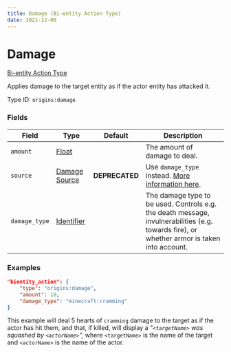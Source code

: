 ```yaml
---
title: Damage (Bi-entity Action Type)
date: 2021-12-06
---
```


# Damage

[Bi-entity Action Type](../bientity_action_types.md)

Applies damage to the target entity as if the actor entity has attacked it.

Type ID: `origins:damage`


### Fields

Field | Type | Default | Description
------|------|---------|------------
`amount` | [Float](../data_types/float.md) | | The amount of damage to deal.
`source` | [Damage Source](../data_types/damage_source.md) | **DEPRECATED** | Use `damage_type` instead. [More information here](https://gist.github.com/apace100/bfbf82a8f9d6bd2db13e4feaf653a6b0).
`damage_type` | [Identifier](../data_types/identifier.md) | | The damage type to be used. Controls e.g. the death message, invulnerabilities (e.g. towards fire), or whether armor is taken into account.


### Examples

```json
"bientity_action": {
    "type": "origins:damage",
    "amount": 10,
    "damage_type": "minecraft:cramming"
}
```

This example will deal 5 hearts of `cramming` damage to the target as if the actor has hit them, and that, if killed, will display a *"`<targetName>` was squashed by `<actorName>`",* where `<targetName>` is the name of the target and `<actorName>` is the name of the actor.
